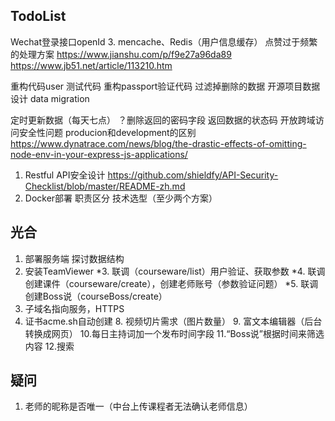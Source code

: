 ## TodoList
Wechat登录接口openId
3. mencache、Redis（用户信息缓存）
点赞过于频繁的处理方案
https://www.jianshu.com/p/f9e27a96da89
https://www.jb51.net/article/113210.htm

重构代码user
测试代码
重构passport验证代码
过滤掉删除的数据
开源项目数据设计
data migration

定时更新数据（每天七点）
？删除返回的密码字段
返回数据的状态码
开放跨域访问安全性问题
producion和development的区别
https://www.dynatrace.com/news/blog/the-drastic-effects-of-omitting-node-env-in-your-express-js-applications/


1. Restful API安全设计 https://github.com/shieldfy/API-Security-Checklist/blob/master/README-zh.md
2. Docker部署
职责区分
技术选型（至少两个方案）


## 光合
1. 部署服务端
   探讨数据结构
2. 安装TeamViewer
*3. 联调（courseware/list）用户验证、获取参数
*4. 联调创建课件（courseware/create），创建老师账号（参数验证问题）
*5. 联调创建Boss说（courseBoss/create）
6. 子域名指向服务，HTTPS
7. 证书acme.sh自动创建
    8. 视频切片需求（图片数量）
    9. 富文本编辑器（后台转换成网页）
    10.每日主持词加一个发布时间字段
11.“Boss说”根据时间来筛选内容
12.搜索


## 疑问
1. 老师的昵称是否唯一（中台上传课程者无法确认老师信息）